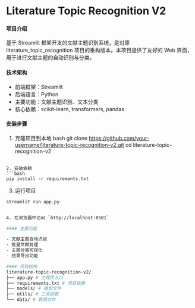 # Literature Topic Recognition V2

#### 项目介绍
基于 Streamlit 框架开发的文献主题识别系统，是对原 literature_topic_recognition 项目的重构版本。本项目提供了友好的 Web 界面，用于进行文献主题的自动识别与分类。

#### 技术架构
- 前端框架：Streamlit
- 后端语言：Python
- 主要功能：文献主题识别、文本分类
- 核心依赖：scikit-learn, transformers, pandas

#### 安装步骤

1. 克隆项目到本地
bash
git clone https://github.com/your-username/literature-topic-recognition-v2.git
cd literature-topic-recognition-v2
```

2. 安装依赖
```bash
pip install -r requirements.txt
```

3. 运行项目
```bash
streamlit run app.py    


4. 在浏览器中访问 `http://localhost:8501`

#### 主要功能

- 文献主题自动识别
- 批量文献处理
- 主题分类可视化
- 结果导出功能

#### 项目结构
literature-topic-recognition-v2/
├── app.py # 主程序入口
├── requirements.txt # 项目依赖
├── models/ # 模型文件
├── utils/ # 工具函数
└── data/ # 数据文件
